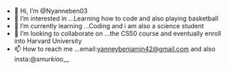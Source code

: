- 👋 Hi, I’m @Nyanneben03
- 👀 I’m interested in ...Learning how to code and also playing basketball
- 🌱 I’m currently learning ...Coding and i am also a science student
- 💞️ I’m looking to collaborate on ...the CS50 course and eventually enroll into Harvard University
- 📫 How to reach me ...email:yanneybenjamin42@gmail.com and also insta:@_smurkioo___

<!---
Nyanneben03/Nyanneben03 is a ✨ special ✨ repository because its `README.md` (this file) appears on your GitHub profile.
You can click the Preview link to take a look at your changes.
--->
